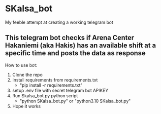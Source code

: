 # SKalsa_bot
My feeble attempt at creating a working telegram bot

This telegram bot checks if Arena Center Hakaniemi (aka Hakis) has an available shift at a specific time and posts the data as response
---
How to use bot:

1. Clone the repo
2. Install requirements from requirements.txt 
    - "pip install -r requirements.txt"
3. setup .env file with secret telegram bot APIKEY
4. Run Skalsa_bot.py python script
    - "python SKalsa_bot.py" or "python3.10 SKalsa_bot.py" 
5. Hope it works